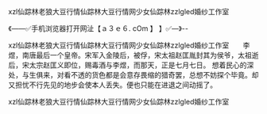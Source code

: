 xzl仙踪林老狼大豆行情仙踪林大豆行情网少女仙踪林zzlgled婚纱工作室

《——✅手机浏览器打开网沚【ａ３ｅ６. cOm 】 】✅—》--

xzl仙踪林老狼大豆行情仙踪林大豆行情网少女仙踪林zzlgled婚纱工作室　　李煜，南唐最后一个皇帝。宋军入金陵后，被俘，宋太祖赵匡胤封其为侯爷，太祖逝后，宋太宗赵匡义即位，赐毒酒与李煜，而那天，正是七月七日。
想着民心的深处，与生俱来，对看不透的货色都是会意存畏缩的猎奇罢，总想不妨探个毕竟。却又担忧不行先见的地步会使本人丢失。便也只能在进退之间动摇了。





xzl仙踪林老狼大豆行情仙踪林大豆行情网少女仙踪林zzlgled婚纱工作室
